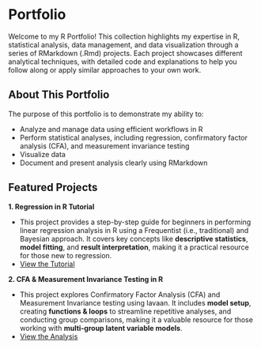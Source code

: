 # Portfolio   
Welcome to my R Portfolio! This collection highlights my expertise in R, statistical analysis, data management, and data visualization through a series of RMarkdown (.Rmd) projects. Each project showcases different analytical techniques, with detailed code and explanations to help you follow along or apply similar approaches to your own work.

## About This Portfolio  
The purpose of this portfolio is to demonstrate my ability to:  
- Analyze and manage data using efficient workflows in R
- Perform statistical analyses, including regression, confirmatory factor analysis (CFA), and measurement invariance testing
- Visualize data
- Document and present analysis clearly using RMarkdown
  
## Featured Projects  
**1. Regression in R Tutorial**
  - This project provides a step-by-step guide for beginners in performing linear regression analysis in R using a Frequentist (i.e., traditional) and Bayesian approach. It covers key concepts like **descriptive statistics**, **model fitting**, and **result interpretation**, making it a practical resource for those new to regression.
  - [View the Tutorial](https://lmalvis.github.io/Portfolio/Regression/Regression-in-R-for-Beginners.html)  

**2. CFA & Measurement Invariance Testing in R**
  - This project explores Confirmatory Factor Analysis (CFA) and Measurement Invariance testing using lavaan. It includes **model setup**, creating **functions & loops** to streamline repetitive analyses, and conducting group comparisons, making it a valuable resource for those working with **multi-group latent variable models**.  
  - [View the Analysis](https://lmalvis.github.io/Portfolio/Measurement%20Invariance/CFA-and-Measurement-Invariance.html)  
